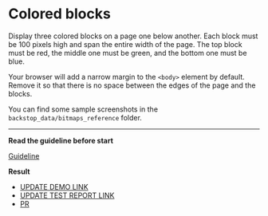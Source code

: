 # Colored blocks

Display three colored blocks on a page one below another. Each block
must be 100 pixels high and span the entire width of the page.
The top block must be red, the middle one must be green, and the bottom one
must be blue.

Your browser will add a narrow margin to the `<body>` element by default. Remove
it so that there is no space between the edges of the page and the blocks.

You can find some sample screenshots in the `backstop_data/bitmaps_reference` folder.

---
**Read the guideline before start**

[Guideline](https://mate-academy.github.io/layout_task-guideline/)

**Result**

* [UPDATE DEMO LINK](https://igaryok.github.io/layout_colored-blocks/)
* [UPDATE TEST REPORT LINK](https://igaryok.github.io/layout_colored-blocks/report/html_report/)
* [PR](https://github.com/mate-academy/layout_colored-blocks/pull/170)
